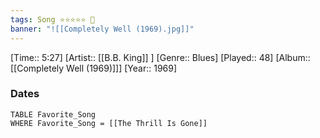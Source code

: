 ```yaml
---
tags: Song ⭐⭐⭐⭐⭐ 💛
banner: "![[Completely Well (1969).jpg]]"
---
```

[Time:: 5:27]
[Artist:: [[B.B. King]] ]
[Genre:: Blues]
[Played:: 48]
[Album:: [[Completely Well (1969)]]]
[Year:: 1969]
### Dates
````dataview
TABLE Favorite_Song
WHERE Favorite_Song = [[The Thrill Is Gone]]
````